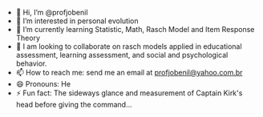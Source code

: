 - 👋 Hi, I’m @profjobenil
- 👀 I’m interested in personal evolution
- 🌱 I’m currently learning Statistic, Math, Rasch Model and Item Response Theory
- 💞️ I am looking to collaborate on rasch models applied in educational assessment, learning assessment, and social and psychological behavior.
- 📫 How to reach me: send me an email at profjobenil@yahoo.com.br 
- 😄 Pronouns: He
- ⚡ Fun fact: The sideways glance and measurement of Captain Kirk's head before giving the command...

<!---
profjobenil/profjobenil is a ✨ special ✨ repository because its `README.md` (this file) appears on your GitHub profile.
You can click the Preview link to take a look at your changes.
--->
